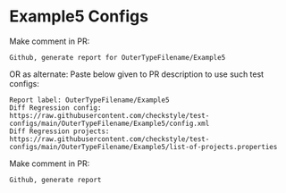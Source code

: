 # Example5 Configs
Make comment in PR:
```
Github, generate report for OuterTypeFilename/Example5
```
OR as alternate:
Paste below given to PR description to use such test configs:
```
Report label: OuterTypeFilename/Example5
Diff Regression config: https://raw.githubusercontent.com/checkstyle/test-configs/main/OuterTypeFilename/Example5/config.xml
Diff Regression projects: https://raw.githubusercontent.com/checkstyle/test-configs/main/OuterTypeFilename/Example5/list-of-projects.properties
```
Make comment in PR:
```
Github, generate report
```
